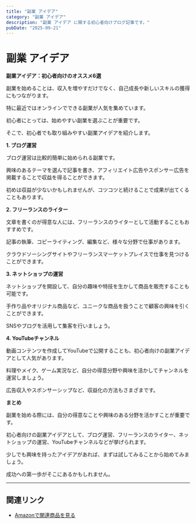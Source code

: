 ```yaml
---
title: "副業 アイデア"
category: "副業 アイデア"
description: "副業 アイデア に関する初心者向けブログ記事です。"
pubDate: "2025-09-21"
---
```


# 副業 アイデア

**副業アイデア：初心者向けのオススメ6選**

副業を始めることは、収入を増やすだけでなく、自己成長や新しいスキルの獲得にもつながります。

特に最近ではオンラインでできる副業が人気を集めています。

初心者にとっては、始めやすい副業を選ぶことが重要です。

そこで、初心者でも取り組みやすい副業アイデアを紹介します。



**1. ブログ運営**

ブログ運営は比較的簡単に始められる副業です。

興味のあるテーマを選んで記事を書き、アフィリエイト広告やスポンサー広告を掲載することで収益を得ることができます。

初めは収益が少ないかもしれませんが、コツコツと続けることで成果が出てくることもあります。



**2. フリーランスのライター**

文章を書くのが得意な人には、フリーランスのライターとして活動することもおすすめです。

記事の執筆、コピーライティング、編集など、様々な分野で仕事があります。

クラウドソーシングサイトやフリーランスマーケットプレイスで仕事を見つけることができます。



**3. ネットショップの運営**

ネットショップを開設して、自分の趣味や特技を生かして商品を販売することも可能です。

手作り品やオリジナル商品など、ユニークな商品を扱うことで顧客の興味を引くことができます。

SNSやブログを活用して集客を行いましょう。



**4. YouTubeチャンネル**

動画コンテンツを作成してYouTubeで公開することも、初心者向けの副業アイデアとして人気があります。

料理やメイク、ゲーム実況など、自分の得意分野や興味を活かしてチャンネルを運営しましょう。

広告収入やスポンサーシップなど、収益化の方法もさまざまです。



**まとめ**

副業を始める際には、自分の得意なことや興味のある分野を活かすことが重要です。

初心者向けの副業アイデアとして、ブログ運営、フリーランスのライター、ネットショップの運営、YouTubeチャンネルなどが挙げられます。

少しでも興味を持ったアイデアがあれば、まずは試してみることから始めてみましょう。

成功への第一歩がそこにあるかもしれません。



---

## 関連リンク

- [Amazonで関連商品を見る](https://www.amazon.co.jp/s?k=%E5%89%AF%E6%A5%AD+%E3%82%A2%E3%82%A4%E3%83%87%E3%82%A2&tag=autowritehubai-22)
